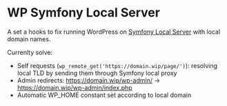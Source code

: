 # WP Symfony Local Server

A set a hooks to fix running WordPress on [Symfony Local Server](https://symfony.com/doc/current/setup/symfony_server.html) with local domain names.

Currenlty solve:
- Self requests (`wp_remote_get('https://domain.wip/page/')`): resolving local TLD by sending them through Symfony local proxy
- Admin redirects: https://domain.wip/wp-admin/ -> https://domain.wip/wp-admin/index.php
- Automatic WP_HOME constant set according to local domain
